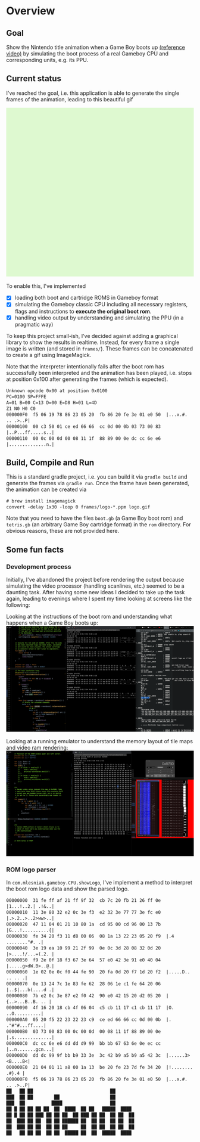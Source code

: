 # Overview

## Goal
Show the Nintendo title animation when a Game Boy 
boots up [(reference video)](https://www.youtube.com/watch?v=g9x6alnYvIU&ab_channel=i12bretro) by simulating the boot process of a real Gameboy CPU and corresponding units, e.g. its PPU.

## Current status

I've reached the goal, i.e. this application is able to generate the single frames of the
animation, leading to this beautiful gif

<img src="https://raw.githubusercontent.com/mlesniak/kotlin-gameboy/main/logo.gif"  width="600">

To enable this, I've implemented

- [x] loading both boot and cartridge ROMS in Gameboy format
- [x] simulating the Gameboy classic CPU including all necessary registers, flags and instructions to **execute the original boot rom**.
- [x] handling video output by understanding and simulating the PPU (in a pragmatic way)

To keep this project small-ish, I've decided against adding a graphical library to show the results in realtime.
Instead, for every frame a single image is written (and stored in `frames/`). These frames can 
be concatenated to create a gif using ImageMagick.

Note that the interpreter intentionally fails after the boot rom has successfully
been interpreted and the animation has been played, i.e. stops at position 0x100 after generating the frames (which is expected).
```
Unknown opcode 0x00 at position 0x0100
PC=0100 SP=FFFE
A=01 B=00 C=13 D=00 E=D8 H=01 L=4D
Z1 N0 H0 C0
000000F0  f5 06 19 78 86 23 05 20  fb 86 20 fe 3e 01 e0 50  |...x.#. .. .>..P|
00000100  00 c3 50 01 ce ed 66 66  cc 0d 00 0b 03 73 00 83  |..P...ff.....s..|
00000110  00 0c 00 0d 00 08 11 1f  88 89 00 0e dc cc 6e e6  |..............n.|
```

## Build, Compile and Run

This is a standard gradle project, i.e. you can build it via `gradle build` and generate the frames via `gradle run`. Once the frame have been generated, the animation can be created via

```
# brew install imagemagick
convert -delay 1x30 -loop 0 frames/logo-*.ppm logo.gif
```

Note that you need to have the files `boot.gb` (a Game Boy boot rom) and `tetris.gb` (an arbitrary Game Boy cartridge format) in the `rom` directory. For obvious reasons, these are not provided here.

## Some fun facts

### Development process

Initially, I've abandoned the project before rendering the output because simulating the
video processor (handling scanlines, etc.) seemed to be a daunting task. After having some
new ideas I decided to take up the task again, leading to evenings where I spent my time 
looking at screens like the following:

Looking at the instructions of the boot rom and understanding what happens when a Game Boy boots up:
![](dev-1.png)

Looking at a running emulator to understand the memory layout of tile maps and video ram rendering:
![](dev-2.png)


### ROM logo parser
In `com.mlesniak.gameboy.CPU.showLogo`, I've implement a method to interpret the boot rom logo data and show the
parsed logo. 

```
00000000  31 fe ff af 21 ff 9f 32  cb 7c 20 fb 21 26 ff 0e  |1...!..2.| .!&..|
00000010  11 3e 80 32 e2 0c 3e f3  e2 32 3e 77 77 3e fc e0  |.>.2..>..2>ww>..|
00000020  47 11 04 01 21 10 80 1a  cd 95 00 cd 96 00 13 7b  |G...!..........{|
00000030  fe 34 20 f3 11 d8 00 06  08 1a 13 22 23 05 20 f9  |.4 ........"#. .|
00000040  3e 19 ea 10 99 21 2f 99  0e 0c 3d 28 08 32 0d 20  |>....!/...=(.2. |
00000050  f9 2e 0f 18 f3 67 3e 64  57 e0 42 3e 91 e0 40 04  |.....g>dW.B>..@.|
00000060  1e 02 0e 0c f0 44 fe 90  20 fa 0d 20 f7 1d 20 f2  |.....D.. .. .. .|
00000070  0e 13 24 7c 1e 83 fe 62  28 06 1e c1 fe 64 20 06  |..$|...b(....d .|
00000080  7b e2 0c 3e 87 e2 f0 42  90 e0 42 15 20 d2 05 20  |{..>...B..B. .. |
00000090  4f 16 20 18 cb 4f 06 04  c5 cb 11 17 c1 cb 11 17  |O. ..O..........|
000000A0  05 20 f5 22 23 22 23 c9  ce ed 66 66 cc 0d 00 0b  |. ."#"#...ff....|
000000B0  03 73 00 83 00 0c 00 0d  00 08 11 1f 88 89 00 0e  |.s..............|
000000C0  dc cc 6e e6 dd dd d9 99  bb bb 67 63 6e 0e ec cc  |..n.......gcn...|
000000D0  dd dc 99 9f bb b9 33 3e  3c 42 b9 a5 b9 a5 42 3c  |......3><B....B<|
000000E0  21 04 01 11 a8 00 1a 13  be 20 fe 23 7d fe 34 20  |!........ .#}.4 |
000000F0  f5 06 19 78 86 23 05 20  fb 86 20 fe 3e 01 e0 50  |...x.#. .. .>..P|
██   ██ ██                             ██       
███  ██ ██        ██                   ██       
███  ██          ████                  ██       
██ █ ██ ██ ██ ██  ██  ████  ██ ██   █████  ████ 
██ █ ██ ██ ███ ██ ██ ██  ██ ███ ██ ██  ██ ██  ██
██  ███ ██ ██  ██ ██ ██████ ██  ██ ██  ██ ██  ██
██  ███ ██ ██  ██ ██ ██     ██  ██ ██  ██ ██  ██
██   ██ ██ ██  ██ ██  █████ ██  ██  █████  ████ 

```